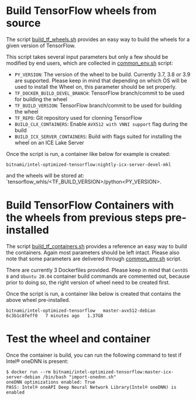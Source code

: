 # Build TensorFlow wheels from source
The script [build_tf_wheels.sh](/tf/build_tf_wheels.sh) provides an easy way to build the wheels for a given version of TensorFlow.

This script takes several input parameters but only a few should be modified by end users, which are
collected in [common_env.sh](/tf/common_env.sh) script:
- `PY_VERSION`: The version of the wheel to be build. Currently 3.7, 3.8 or 3.9 are supported.
Please keep in mind that depending on which OS will be used to install the Wheel on, this parameter
should be set properly.
- `TF_DOCKER_BUILD_DEVEL_BRANCH`: TensorFlow branch/commit to be used for building the wheel
- `TF_BUILD_VERSION`: TensorFlow branch/commit to be used for building the wheel
- `TF_REPO`: Git repository used for clonning TensorFlow
- `BUILD_CLX_CONTAINERS`: Enable `AVX512 with VNNI support` flag during the build
- `BUILD_ICX_SERVER_CONTAINERS`: Build with flags suited for installing the wheel on an ICE Lake Server

Once the script is run, a container like below for example is created:
```
bitnami/intel-optimized-tensorflow:nightly-icx-server-devel-mkl
```
and the wheels will be stored at: `tensorflow_whls/<TF_BUILD_VERSION>/python<PY_VERSION>.

# Build TensorFlow Containers with the wheels from previous steps pre-installed
The script [build_tf_containers.sh](/tf/build_tf_containers.sh) provides a reference an easy way to build the containers.
Again most parameters should be left intact. Please also note that some parameters are delivered through
[common_env.sh](/tf/common_env.sh) script.

There are currently 3 Dockerfiles provided.
Please keep in mind that `CentOS 8` and `Ubuntu 20.04` container build commands are commented out,
because prior to doing so, the right version of wheel need to be created first.

Once the script is run, a container like below is created that contains the above wheel pre-installed.
```
bitnami/intel-optimized-tensorflow   master-avx512-debian   6c3b1c8feff0   7 minutes ago   1.37GB
``` 

# Test the wheel and container
Once the container is build, you can run the following command to test if Intel® oneDNN is present:
```
$ docker run --rm bitnami/intel-optimized-tensorflow:master-icx-server-debian /bin/bash "import-onednn.sh"
oneDNN optimizations enabled: True
PASS: Intel® oneAPI Deep Neural Network Library(Intel® oneDNN) is enabled
```
